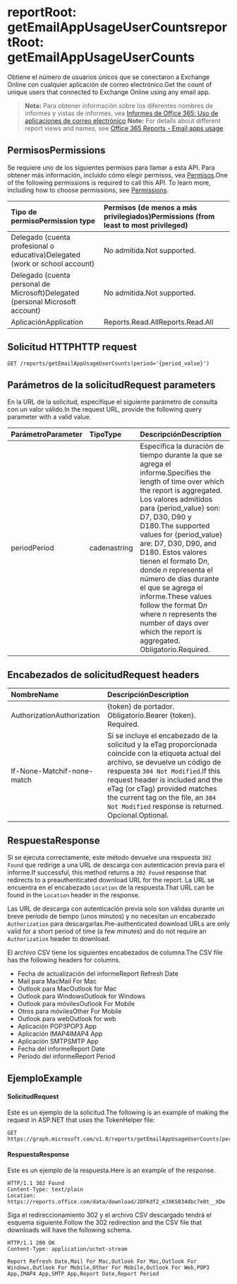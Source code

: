 # <a name="reportroot-getemailappusageusercounts"></a><span data-ttu-id="d8cb2-101">reportRoot: getEmailAppUsageUserCounts</span><span class="sxs-lookup"><span data-stu-id="d8cb2-101">reportRoot: getEmailAppUsageUserCounts</span></span>

<span data-ttu-id="d8cb2-102">Obtiene el número de usuarios únicos que se conectaron a Exchange Online con cualquier aplicación de correo electrónico.</span><span class="sxs-lookup"><span data-stu-id="d8cb2-102">Get the count of unique users that connected to Exchange Online using any email app.</span></span>

> <span data-ttu-id="d8cb2-103">**Nota:** Para obtener información sobre los diferentes nombres de informes y vistas de informes, vea [Informes de Office 365: Uso de aplicaciones de correo electrónico]((https://support.office.com/client/Email-apps-usage-c2ce12a2-934f-4dd4-ba65-49b02be4703d)).</span><span class="sxs-lookup"><span data-stu-id="d8cb2-103">**Note:** For details about different report views and names, see [Office 365 Reports - Email apps usage]((https://support.office.com/client/Email-apps-usage-c2ce12a2-934f-4dd4-ba65-49b02be4703d)).</span></span>

## <a name="permissions"></a><span data-ttu-id="d8cb2-104">Permisos</span><span class="sxs-lookup"><span data-stu-id="d8cb2-104">Permissions</span></span>

<span data-ttu-id="d8cb2-p101">Se requiere uno de los siguientes permisos para llamar a esta API. Para obtener más información, incluido cómo elegir permisos, vea [Permisos](../../../concepts/permissions_reference.md).</span><span class="sxs-lookup"><span data-stu-id="d8cb2-p101">One of the following permissions is required to call this API. To learn more, including how to choose permissions, see [Permissions](../../../concepts/permissions_reference.md).</span></span>

| <span data-ttu-id="d8cb2-107">Tipo de permiso</span><span class="sxs-lookup"><span data-stu-id="d8cb2-107">Permission type</span></span>                        | <span data-ttu-id="d8cb2-108">Permisos (de menos a más privilegiados)</span><span class="sxs-lookup"><span data-stu-id="d8cb2-108">Permissions (from least to most privileged)</span></span> |
| :------------------------------------- | :--------------------------------------- |
| <span data-ttu-id="d8cb2-109">Delegado (cuenta profesional o educativa)</span><span class="sxs-lookup"><span data-stu-id="d8cb2-109">Delegated (work or school account)</span></span>     | <span data-ttu-id="d8cb2-110">No admitida.</span><span class="sxs-lookup"><span data-stu-id="d8cb2-110">Not supported.</span></span>                           |
| <span data-ttu-id="d8cb2-111">Delegado (cuenta personal de Microsoft)</span><span class="sxs-lookup"><span data-stu-id="d8cb2-111">Delegated (personal Microsoft account)</span></span> | <span data-ttu-id="d8cb2-112">No admitida.</span><span class="sxs-lookup"><span data-stu-id="d8cb2-112">Not supported.</span></span>                           |
| <span data-ttu-id="d8cb2-113">Aplicación</span><span class="sxs-lookup"><span data-stu-id="d8cb2-113">Application</span></span>                            | <span data-ttu-id="d8cb2-114">Reports.Read.All</span><span class="sxs-lookup"><span data-stu-id="d8cb2-114">Reports.Read.All</span></span>                         |

## <a name="http-request"></a><span data-ttu-id="d8cb2-115">Solicitud HTTP</span><span class="sxs-lookup"><span data-stu-id="d8cb2-115">HTTP request</span></span>

<!-- { "blockType": "ignored" } --> 

```http
GET /reports/getEmailAppUsageUserCounts(period='{period_value}')
```

## <a name="request-parameters"></a><span data-ttu-id="d8cb2-116">Parámetros de la solicitud</span><span class="sxs-lookup"><span data-stu-id="d8cb2-116">Request parameters</span></span>

<span data-ttu-id="d8cb2-117">En la URL de la solicitud, especifique el siguiente parámetro de consulta con un valor válido.</span><span class="sxs-lookup"><span data-stu-id="d8cb2-117">In the request URL, provide the following query parameter with a valid value.</span></span>

| <span data-ttu-id="d8cb2-118">Parámetro</span><span class="sxs-lookup"><span data-stu-id="d8cb2-118">Parameter</span></span> | <span data-ttu-id="d8cb2-119">Tipo</span><span class="sxs-lookup"><span data-stu-id="d8cb2-119">Type</span></span>   | <span data-ttu-id="d8cb2-120">Descripción</span><span class="sxs-lookup"><span data-stu-id="d8cb2-120">Description</span></span>                              |
| :-------- | :----- | :--------------------------------------- |
| <span data-ttu-id="d8cb2-121">period</span><span class="sxs-lookup"><span data-stu-id="d8cb2-121">Period</span></span>    | <span data-ttu-id="d8cb2-122">cadena</span><span class="sxs-lookup"><span data-stu-id="d8cb2-122">string</span></span> | <span data-ttu-id="d8cb2-123">Especifica la duración de tiempo durante la que se agrega el informe.</span><span class="sxs-lookup"><span data-stu-id="d8cb2-123">Specifies the length of time over which the report is aggregated.</span></span> <span data-ttu-id="d8cb2-124">Los valores admitidos para {period_value} son: D7, D30, D90 y D180.</span><span class="sxs-lookup"><span data-stu-id="d8cb2-124">The supported values for {period_value} are: D7, D30, D90, and D180.</span></span> <span data-ttu-id="d8cb2-125">Estos valores tienen el formato D*n*, donde *n* representa el número de días durante el que se agrega el informe.</span><span class="sxs-lookup"><span data-stu-id="d8cb2-125">These values follow the format D*n* where *n* represents the number of days over which the report is aggregated.</span></span> <span data-ttu-id="d8cb2-126">Obligatorio.</span><span class="sxs-lookup"><span data-stu-id="d8cb2-126">Required.</span></span> |

## <a name="request-headers"></a><span data-ttu-id="d8cb2-127">Encabezados de solicitud</span><span class="sxs-lookup"><span data-stu-id="d8cb2-127">Request headers</span></span>

| <span data-ttu-id="d8cb2-128">Nombre</span><span class="sxs-lookup"><span data-stu-id="d8cb2-128">Name</span></span>          | <span data-ttu-id="d8cb2-129">Descripción</span><span class="sxs-lookup"><span data-stu-id="d8cb2-129">Description</span></span>                              |
| :------------ | :--------------------------------------- |
| <span data-ttu-id="d8cb2-130">Authorization</span><span class="sxs-lookup"><span data-stu-id="d8cb2-130">Authorization</span></span> | <span data-ttu-id="d8cb2-p103">{token} de portador. Obligatorio.</span><span class="sxs-lookup"><span data-stu-id="d8cb2-p103">Bearer {token}. Required.</span></span>                |
| <span data-ttu-id="d8cb2-133">If-None-Match</span><span class="sxs-lookup"><span data-stu-id="d8cb2-133">if-none-match</span></span> | <span data-ttu-id="d8cb2-134">Si se incluye el encabezado de la solicitud y la eTag proporcionada coincide con la etiqueta actual del archivo, se devuelve un código de respuesta `304 Not Modified`.</span><span class="sxs-lookup"><span data-stu-id="d8cb2-134">If this request header is included and the eTag (or cTag) provided matches the current tag on the file, an `304 Not Modified` response is returned.</span></span> <span data-ttu-id="d8cb2-135">Opcional.</span><span class="sxs-lookup"><span data-stu-id="d8cb2-135">Optional.</span></span> |

## <a name="response"></a><span data-ttu-id="d8cb2-136">Respuesta</span><span class="sxs-lookup"><span data-stu-id="d8cb2-136">Response</span></span>

<span data-ttu-id="d8cb2-137">Si se ejecuta correctamente, este método devuelve una respuesta `302 Found` que redirige a una URL de descarga con autenticación previa para el informe.</span><span class="sxs-lookup"><span data-stu-id="d8cb2-137">If successful, this method returns a `302 Found` response that redirects to a preauthenticated download URL for the report.</span></span> <span data-ttu-id="d8cb2-138">La URL se encuentra en el encabezado `Location` de la respuesta.</span><span class="sxs-lookup"><span data-stu-id="d8cb2-138">That URL can be found in the `Location` header in the response.</span></span>

<span data-ttu-id="d8cb2-139">Las URL de descarga con autenticación previa solo son válidas durante un breve período de tiempo (unos minutos) y no necesitan un encabezado `Authorization` para descargarlas.</span><span class="sxs-lookup"><span data-stu-id="d8cb2-139">Pre-authenticated download URLs are only valid for a short period of time (a few minutes) and do not require an `Authorization` header to download.</span></span>

<span data-ttu-id="d8cb2-140">El archivo CSV tiene los siguientes encabezados de columna.</span><span class="sxs-lookup"><span data-stu-id="d8cb2-140">The CSV file has the following headers for columns.</span></span>

- <span data-ttu-id="d8cb2-141">Fecha de actualización del informe</span><span class="sxs-lookup"><span data-stu-id="d8cb2-141">Report Refresh Date</span></span>
- <span data-ttu-id="d8cb2-142">Mail para Mac</span><span class="sxs-lookup"><span data-stu-id="d8cb2-142">Mail For Mac</span></span>
- <span data-ttu-id="d8cb2-143">Outlook para Mac</span><span class="sxs-lookup"><span data-stu-id="d8cb2-143">Outlook for Mac</span></span>
- <span data-ttu-id="d8cb2-144">Outlook para Windows</span><span class="sxs-lookup"><span data-stu-id="d8cb2-144">Outlook for Windows</span></span>
- <span data-ttu-id="d8cb2-145">Outlook para móviles</span><span class="sxs-lookup"><span data-stu-id="d8cb2-145">Outlook For Mobile</span></span>
- <span data-ttu-id="d8cb2-146">Otros para móviles</span><span class="sxs-lookup"><span data-stu-id="d8cb2-146">Other For Mobile</span></span>
- <span data-ttu-id="d8cb2-147">Outlook para web</span><span class="sxs-lookup"><span data-stu-id="d8cb2-147">Outlook for web</span></span>
- <span data-ttu-id="d8cb2-148">Aplicación POP3</span><span class="sxs-lookup"><span data-stu-id="d8cb2-148">POP3 App</span></span>
- <span data-ttu-id="d8cb2-149">Aplicación IMAP4</span><span class="sxs-lookup"><span data-stu-id="d8cb2-149">IMAP4 App</span></span>
- <span data-ttu-id="d8cb2-150">Aplicación SMTP</span><span class="sxs-lookup"><span data-stu-id="d8cb2-150">SMTP App</span></span>
- <span data-ttu-id="d8cb2-151">Fecha del informe</span><span class="sxs-lookup"><span data-stu-id="d8cb2-151">Report Date</span></span>
- <span data-ttu-id="d8cb2-152">Período del informe</span><span class="sxs-lookup"><span data-stu-id="d8cb2-152">Report Period</span></span>

## <a name="example"></a><span data-ttu-id="d8cb2-153">Ejemplo</span><span class="sxs-lookup"><span data-stu-id="d8cb2-153">Example</span></span>

#### <a name="request"></a><span data-ttu-id="d8cb2-154">Solicitud</span><span class="sxs-lookup"><span data-stu-id="d8cb2-154">Request</span></span>

<span data-ttu-id="d8cb2-155">Este es un ejemplo de la solicitud.</span><span class="sxs-lookup"><span data-stu-id="d8cb2-155">The following is an example of making the request in ASP.NET that uses the TokenHelper file:</span></span>

<!-- {
  "blockType": "request",
  "name": "reportroot_getemailappusageusercounts"
}-->

```http
GET https://graph.microsoft.com/v1.0/reports/getEmailAppUsageUserCounts(period='D7')
```

#### <a name="response"></a><span data-ttu-id="d8cb2-156">Respuesta</span><span class="sxs-lookup"><span data-stu-id="d8cb2-156">Response</span></span>

<span data-ttu-id="d8cb2-157">Este es un ejemplo de la respuesta.</span><span class="sxs-lookup"><span data-stu-id="d8cb2-157">Here is an example of the response.</span></span>

<!-- { "blockType": "ignored" } --> 

```http
HTTP/1.1 302 Found
Content-Type: text/plain
Location: https://reports.office.com/data/download/JDFKdf2_eJXKS034dbc7e0t__XDe
```

<span data-ttu-id="d8cb2-158">Siga el redireccionamiento 302 y el archivo CSV descargado tendrá el esquema siguiente.</span><span class="sxs-lookup"><span data-stu-id="d8cb2-158">Follow the 302 redirection and the CSV file that downloads will have the following schema.</span></span>

<!-- {
  "blockType": "response",
  "truncated": true,
  "@odata.type": "stream"
} -->

```http
HTTP/1.1 200 OK
Content-Type: application/octet-stream

Report Refresh Date,Mail For Mac,Outlook For Mac,Outlook For Windows,Outlook For Mobile,Other For Mobile,Outlook For Web,POP3 App,IMAP4 App,SMTP App,Report Date,Report Period
```
